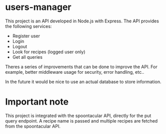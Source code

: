 # users-manager

This project is an API developed in Node.js with Express.
The API provides the following services:
  - Register user
  - Login
  - Logout
  - Look for recipes (logged user only)
  - Get all queries

Theres a series of improvements that can be done to improve the API. For example, better middleware usage for security, error handling, etc..

In the future it would be nice to use an actual database to store information.

# Important note
This project is integrated with the spoontacular API, directly for the put query endpoint.
A recipe name is passed and multiple recipes are fetched from the spoontacular API.
